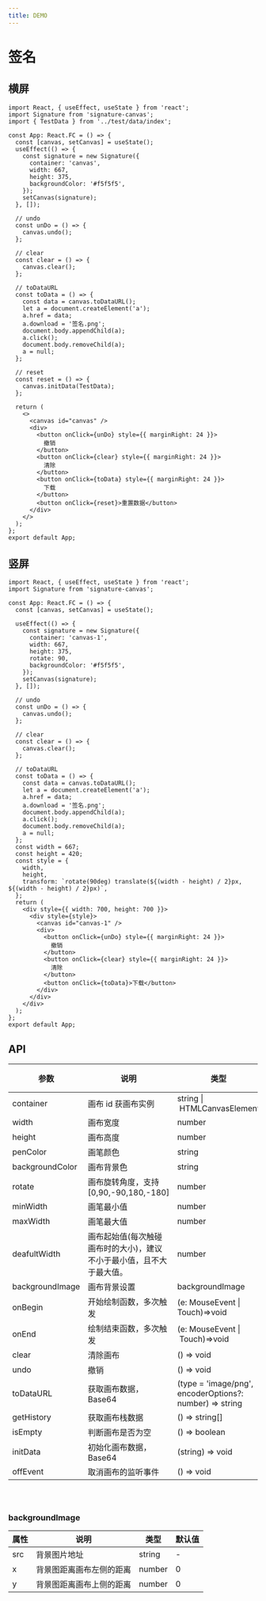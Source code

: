```yaml
---
title: DEMO
---
```


# 签名

## 横屏

```tsx
import React, { useEffect, useState } from 'react';
import Signature from 'signature-canvas';
import { TestData } from '../test/data/index';

const App: React.FC = () => {
  const [canvas, setCanvas] = useState();
  useEffect(() => {
    const signature = new Signature({
      container: 'canvas',
      width: 667,
      height: 375,
      backgroundColor: '#f5f5f5',
    });
    setCanvas(signature);
  }, []);

  // undo
  const unDo = () => {
    canvas.undo();
  };

  // clear
  const clear = () => {
    canvas.clear();
  };

  // toDataURL
  const toData = () => {
    const data = canvas.toDataURL();
    let a = document.createElement('a');
    a.href = data;
    a.download = '签名.png';
    document.body.appendChild(a);
    a.click();
    document.body.removeChild(a);
    a = null;
  };

  // reset
  const reset = () => {
    canvas.initData(TestData);
  };

  return (
    <>
      <canvas id="canvas" />
      <div>
        <button onClick={unDo} style={{ marginRight: 24 }}>
          撤销
        </button>
        <button onClick={clear} style={{ marginRight: 24 }}>
          清除
        </button>
        <button onClick={toData} style={{ marginRight: 24 }}>
          下载
        </button>
        <button onClick={reset}>重置数据</button>
      </div>
    </>
  );
};
export default App;
```

## 竖屏

```tsx
import React, { useEffect, useState } from 'react';
import Signature from 'signature-canvas';

const App: React.FC = () => {
  const [canvas, setCanvas] = useState();

  useEffect(() => {
    const signature = new Signature({
      container: 'canvas-1',
      width: 667,
      height: 375,
      rotate: 90,
      backgroundColor: '#f5f5f5',
    });
    setCanvas(signature);
  }, []);

  // undo
  const unDo = () => {
    canvas.undo();
  };

  // clear
  const clear = () => {
    canvas.clear();
  };

  // toDataURL
  const toData = () => {
    const data = canvas.toDataURL();
    let a = document.createElement('a');
    a.href = data;
    a.download = '签名.png';
    document.body.appendChild(a);
    a.click();
    document.body.removeChild(a);
    a = null;
  };
  const width = 667;
  const height = 420;
  const style = {
    width,
    height,
    transform: `rotate(90deg) translate(${(width - height) / 2}px, ${(width - height) / 2}px)`,
  };
  return (
    <div style={{ width: 700, height: 700 }}>
      <div style={style}>
        <canvas id="canvas-1" />
        <div>
          <button onClick={unDo} style={{ marginRight: 24 }}>
            撤销
          </button>
          <button onClick={clear} style={{ marginRight: 24 }}>
            清除
          </button>
          <button onClick={toData}>下载</button>
        </div>
      </div>
    </div>
  );
};
export default App;
```

## API

| 参数 | 说明 | 类型 | 默认值 |
| --- | --- | --- | --- |
| container | 画布 id 获画布实例 | string \|  HTMLCanvasElement | - |
| width | 画布宽度 | number | 400 |
| height | 画布高度 | number | 200 |
| penColor | 画笔颜色 | string | blank |
| backgroundColor | 画布背景色 | string | #fff |
| rotate | 画布旋转角度，支持[0,90,-90,180,-180] | number | 0 |
| minWidth | 画笔最小值 | number | 1 |
| maxWidth | 画笔最大值 | number | 4 |
| deafultWidth | 画布起始值(每次触碰画布时的大小)，建议不小于最小值，且不大于最大值。 | number | 3 |
| backgroundImage | 画布背景设置 | backgroundImage | - |
| onBegin | 开始绘制函数，多次触发 | (e: MouseEvent \| Touch)=>void | - |
| onEnd | 绘制结束函数，多次触发 | (e: MouseEvent \|  Touch)=>void | - |
| clear | 清除画布 | () => void | - |
| undo | 撤销 | () => void | - |
| toDataURL | 获取画布数据，Base64 | (type = 'image/png', encoderOptions?: number) => string | - |
| getHistory | 获取画布栈数据 | () => string[] | - |
| isEmpty | 判断画布是否为空 | () => boolean | - |
| initData | 初始化画布数据，Base64 | (string) => void | - |
| offEvent | 取消画布的监听事件 | () => void | - |

### <br />

### backgroundImage

| 属性 | 说明                     | 类型   | 默认值 |
| ---- | ------------------------ | ------ | ------ |
| src  | 背景图片地址             | string | -      |
| x    | 背景图距离画布左侧的距离 | number | 0      |
| y    | 背景图距离画布上侧的距离 | number | 0      |
